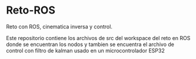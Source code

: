 # Reto-ROS
Reto con ROS, cinematica inversa y control.


Este repositorio contiene los archivos de src del workspace del reto en ROS donde se encuentran los nodos y tambien se encuentra el archivo de control con filtro de kalman usado en un microcontrolador ESP32
